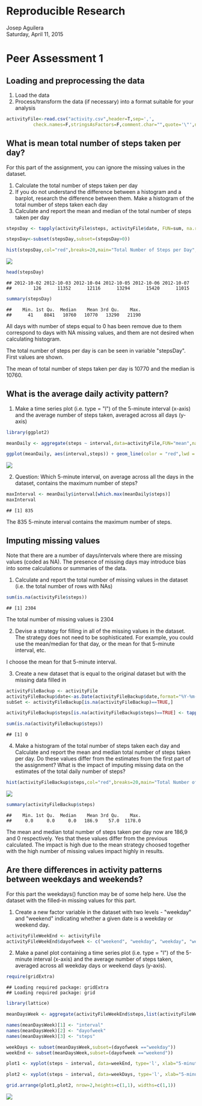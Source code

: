 # Reproducible Research
Josep Aguilera  
Saturday, April 11, 2015  


# Peer Assessment 1

## Loading and preprocessing the data

1. Load the data
2. Process/transform the data (if necessary) into a format suitable for your analysis


```r
activityFile<-read.csv("activity.csv",header=T,sep=',',
          check.names=F,stringsAsFactors=F,comment.char="",quote='\"',na.strings="NA")
```

## What is mean total number of steps taken per day?

For this part of the assignment, you can ignore the missing values in the dataset.

1. Calculate the total number of steps taken per day
2. If you do not understand the difference between a histogram and a barplot, research the difference between them. Make a histogram of the total number of steps taken each day
3. Calculate and report the mean and median of the total number of steps taken per day


```r
stepsDay <- tapply(activityFile$steps, activityFile$date, FUN=sum, na.rm=TRUE)

stepsDay<-subset(stepsDay,subset=(stepsDay>0))

hist(stepsDay,col="red",breaks=20,main="Total Number of Steps per Day",xlab="Steps per Day",ylab="Number of Days")
```

![](PA1_template_files/figure-html/unnamed-chunk-2-1.png) 

```r
head(stepsDay)
```

```
## 2012-10-02 2012-10-03 2012-10-04 2012-10-05 2012-10-06 2012-10-07 
##        126      11352      12116      13294      15420      11015
```

```r
summary(stepsDay)
```

```
##    Min. 1st Qu.  Median    Mean 3rd Qu.    Max. 
##      41    8841   10760   10770   13290   21190
```

All days with number of steps equal to 0 has been remove due to them correspond to
days with NA missing values, and them are not desired when calculating histogram.

The total number of steps per day is can be seen in variable "stepsDay". First values are shown.

The mean of total number of steps taken per day is 10770 and the median is 10760.

## What is the average daily activity pattern?

1. Make a time series plot (i.e. type = "l") of the 5-minute interval (x-axis) and the average number of steps taken, averaged across all days (y-axis)


```r
library(ggplot2)

meanDaily <- aggregate(steps ~ interval,data=activityFile,FUN="mean",na.rm=TRUE)

ggplot(meanDaily, aes(interval,steps)) + geom_line(color = "red",lwd = 1) + xlab("5-minute Interval") + ylab("Average Steps per Day") + ggtitle("Average Daily Activity Pattern")
```

![](PA1_template_files/figure-html/unnamed-chunk-3-1.png) 

2. Question: Which 5-minute interval, on average across all the days in the dataset, contains the maximum number of steps?


```r
maxInterval <- meanDaily$interval[which.max(meanDaily$steps)]
maxInterval
```

```
## [1] 835
```
The 835 5-minute interval contains the maximum number of steps.


## Imputing missing values

Note that there are a number of days/intervals where there are missing values (coded as NA). The presence of missing days may introduce bias into some calculations or summaries of the data.

1. Calculate and report the total number of missing values in the dataset (i.e. the total number of rows with NAs)

```r
sum(is.na(activityFile$steps))
```

```
## [1] 2304
```
The total number of missing values is 2304

2. Devise a strategy for filling in all of the missing values in the dataset. The strategy does not need to be sophisticated. For example, you could use the mean/median for that day, or the mean for that 5-minute interval, etc.

I choose the mean for that 5-minute interval.
 
3. Create a new dataset that is equal to the original dataset but with the missing data filled in


```r
activityFileBackup <- activityFile
activityFileBackup$date<-as.Date(activityFileBackup$date,format="%Y-%m-%d")
subSet <- activityFileBackup[is.na(activityFileBackup)==TRUE,]

activityFileBackup$steps[is.na(activityFileBackup$steps)==TRUE] <- tapply(subSet$interval, subSet$date, FUN=mean)

sum(is.na(activityFileBackup$steps))
```

```
## [1] 0
```

4. Make a histogram of the total number of steps taken each day and Calculate and report the mean and median total number of steps taken per day. Do these values differ from the estimates from the first part of the assignment? What is the impact of imputing missing data on the estimates of the total daily number of steps?


```r
hist(activityFileBackup$steps,col="red",breaks=20,main="Total Number of Steps per Day",xlab="Steps per Day",ylab="Number of Days")
```

![](PA1_template_files/figure-html/unnamed-chunk-7-1.png) 

```r
summary(activityFileBackup$steps)
```

```
##    Min. 1st Qu.  Median    Mean 3rd Qu.    Max. 
##     0.0     0.0     0.0   186.9    57.0  1178.0
```

 The mean and median total number of steps taken per day now are 186,9 and 0 respectively. Yes that these values differ from the previous calculated. The impact is high due to the mean strategy choosed together with the high number of missing values impact highly in results.

## Are there differences in activity patterns between weekdays and weekends?

For this part the weekdays() function may be of some help here. Use the dataset with the filled-in missing values for this part.

1. Create a new factor variable in the dataset with two levels - "weekday" and "weekend" indicating whether a given date is a weekday or weekend day.


```r
activityFileWeekEnd <- activityFile
activityFileWeekEnd$dayofweek <- c("weekend", "weekday", "weekday", "weekday", "weekday", "weekday", "weekend")[as.POSIXlt(activityFileWeekEnd$date)$wday + 1]
```

2. Make a panel plot containing a time series plot (i.e. type = "l") of the 5-minute interval (x-axis) and the average number of steps taken, averaged across all weekday days or weekend days (y-axis). 


```r
require(gridExtra) 
```

```
## Loading required package: gridExtra
## Loading required package: grid
```

```r
library(lattice)

meanDaysWeek <- aggregate(activityFileWeekEnd$steps,list(activityFileWeekEnd$interval,activityFileWeekEnd$dayofweek),FUN=mean,na.rm=TRUE)

names(meanDaysWeek)[1] <- "interval"
names(meanDaysWeek)[2] <- "dayofweek"
names(meanDaysWeek)[3] <- "steps"

weekDays <- subset(meanDaysWeek,subset=(dayofweek =="weekday"))
weekEnd <- subset(meanDaysWeek,subset=(dayofweek =="weekend"))

plot1 <- xyplot(steps ~ interval, data=weekEnd, type='l', xlab="5-minute Interval",ylab="Average Steps per Day",main="WeekEnd")

plot2 <- xyplot(steps ~ interval, data=weekDays, type='l', xlab="5-minute Interval",ylab="Average Steps per Day",main="WeekDays")

grid.arrange(plot1,plot2, nrow=2,heights=c(1,1), widths=c(1,1))
```

![](PA1_template_files/figure-html/unnamed-chunk-9-1.png) 
